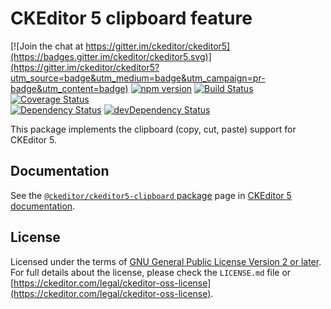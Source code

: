 CKEditor 5 clipboard feature
========================================

[![Join the chat at https://gitter.im/ckeditor/ckeditor5](https://badges.gitter.im/ckeditor/ckeditor5.svg)](https://gitter.im/ckeditor/ckeditor5?utm_source=badge&utm_medium=badge&utm_campaign=pr-badge&utm_content=badge)
[![npm version](https://badge.fury.io/js/%40ckeditor%2Fckeditor5-clipboard.svg)](https://www.npmjs.com/package/@ckeditor/ckeditor5-clipboard)
[![Build Status](https://travis-ci.org/ckeditor/ckeditor5-clipboard.svg?branch=master)](https://travis-ci.org/ckeditor/ckeditor5-clipboard)
[![Coverage Status](https://coveralls.io/repos/github/ckeditor/ckeditor5-clipboard/badge.svg?branch=master)](https://coveralls.io/github/ckeditor/ckeditor5-clipboard?branch=master)
<br>
[![Dependency Status](https://david-dm.org/ckeditor/ckeditor5-clipboard/status.svg)](https://david-dm.org/ckeditor/ckeditor5-clipboard)
[![devDependency Status](https://david-dm.org/ckeditor/ckeditor5-clipboard/dev-status.svg)](https://david-dm.org/ckeditor/ckeditor5-clipboard?type=dev)

This package implements the clipboard (copy, cut, paste) support for CKEditor 5.

## Documentation

See the [`@ckeditor/ckeditor5-clipboard` package](https://ckeditor.com/docs/ckeditor5/latest/api/clipboard.html) page in [CKEditor 5 documentation](https://ckeditor.com/docs/ckeditor5/latest/).

## License

Licensed under the terms of [GNU General Public License Version 2 or later](http://www.gnu.org/licenses/gpl.html). For full details about the license, please check the `LICENSE.md` file or [https://ckeditor.com/legal/ckeditor-oss-license](https://ckeditor.com/legal/ckeditor-oss-license).
